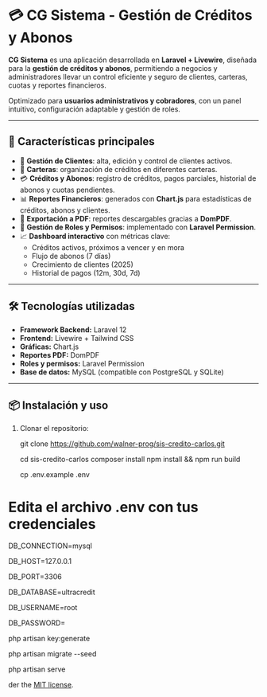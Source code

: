 # 💳 CG Sistema - Gestión de Créditos y Abonos

**CG Sistema** es una aplicación desarrollada en **Laravel + Livewire**, diseñada para la **gestión de créditos y abonos**, permitiendo a negocios y administradores llevar un control eficiente y seguro de clientes, carteras, cuotas y reportes financieros.

Optimizado para **usuarios administrativos y cobradores**, con un panel intuitivo, configuración adaptable y gestión de roles.

---

## 🚀 Características principales

- 👥 **Gestión de Clientes**: alta, edición y control de clientes activos.  
- 💼 **Carteras**: organización de créditos en diferentes carteras.  
- 💳 **Créditos y Abonos**: registro de créditos, pagos parciales, historial de abonos y cuotas pendientes.  
- 📊 **Reportes Financieros**: generados con **Chart.js** para estadísticas de créditos, abonos y clientes.  
- 📄 **Exportación a PDF**: reportes descargables gracias a **DomPDF**.  
- 🔐 **Gestión de Roles y Permisos**: implementado con **Laravel Permission**.  
- 📈 **Dashboard interactivo** con métricas clave:  
  - Créditos activos, próximos a vencer y en mora  
  - Flujo de abonos (7 días)  
  - Crecimiento de clientes (2025)  
  - Historial de pagos (12m, 30d, 7d)  

---

## 🛠️ Tecnologías utilizadas

- **Framework Backend:** Laravel 12 
- **Frontend:** Livewire + Tailwind CSS  
- **Gráficas:** Chart.js  
- **Reportes PDF:** DomPDF  
- **Roles y permisos:** Laravel Permission  
- **Base de datos:** MySQL (compatible con PostgreSQL y SQLite)  

---

## 📦 Instalación y uso

1. Clonar el repositorio:

   git clone https://github.com/walner-prog/sis-credito-carlos.git
   
   cd sis-credito-carlos
   composer install
   npm install && npm run build

   cp .env.example .env

# Edita el archivo .env con tus credenciales

DB_CONNECTION=mysql

 DB_HOST=127.0.0.1
 
DB_PORT=3306

DB_DATABASE=ultracredit

DB_USERNAME=root

DB_PASSWORD=

php artisan key:generate

php artisan migrate --seed

php artisan serve


der the [MIT license](https://opensource.org/licenses/MIT).

